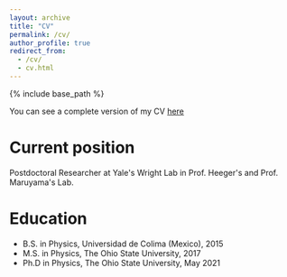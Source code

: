 ```yaml
---
layout: archive
title: "CV"
permalink: /cv/
author_profile: true
redirect_from:
  - /cv/
  - cv.html
---
```


{% include base_path %}

You can see a complete version of my CV [here](https://toej93.github.io/files/CV_JTorres.pdf)

Current position
======
Postdoctoral Researcher at Yale's Wright Lab in Prof. Heeger's and Prof. Maruyama's Lab.

Education
======
* B.S. in Physics, Universidad de Colima (Mexico), 2015
* M.S. in Physics, The Ohio State University, 2017
* Ph.D in Physics, The Ohio State University, May 2021

